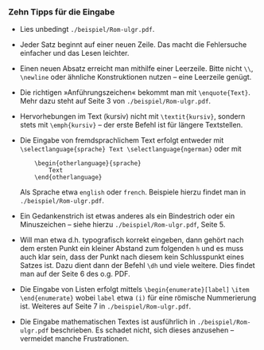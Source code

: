 ### Zehn Tipps für die Eingabe 

* Lies unbedingt `./beispiel/Rom-ulgr.pdf`.
	
* Jeder Satz beginnt auf einer neuen Zeile. Das macht die Fehlersuche einfacher und das Lesen leichter.
	
* Einen neuen Absatz erreicht man mithilfe einer Leerzeile. Bitte nicht `\\`, `\newline` oder ähnliche Konstruktionen nutzen – eine Leerzeile genügt.
	
* Die richtigen »Anführungszeichen« bekommt man mit `\enquote{Text}`. Mehr dazu steht auf Seite 3 von `./beispiel/Rom-ulgr.pdf`.

* Hervorhebungen im Text (kursiv) nicht mit `\textit{kursiv}`, sondern stets mit `\emph{kursiv}` – der erste Befehl ist für längere Textstellen.

* Die Eingabe von fremdsprachlichem Text erfolgt entweder mit 
		`\selectlanguage{sprache} Text \selectlanguage{ngerman}`
	oder mit	
	
	```
		\begin{otherlanguage}{sprache}
			Text
		\end{otherlanguage}
	```
	
	Als Sprache etwa `english` oder `french`. Beispiele hierzu findet man in `./beispiel/Rom-ulgr.pdf`.
	
* Ein Gedankenstrich ist etwas anderes als ein Bindestrich oder ein Minuszeichen – siehe hierzu `./beispiel/Rom-ulgr.pdf`, Seite 5.

* Will man etwa d.h. typografisch korrekt eingeben, dann gehört nach dem ersten Punkt ein kleiner Abstand zum folgenden `h` und es muss auch klar sein, dass der Punkt nach diesem kein Schlusspunkt eines Satzes ist. Dazu dient dann der Befehl `\dh` und viele weitere. Dies findet man auf der Seite 6 des o.g. PDF.

* Die  Eingabe von Listen erfolgt mittels
  `\begin{enumerate}[label]`
  `\item`
  `\end{enumerate}`
  wobei `label` etwa `(i)` für eine römische Nummerierung ist. Weiteres auf Seite 7 in  `./beispiel/Rom-ulgr.pdf`.

* Die Eingabe mathematischen Textes ist ausführlich in  `./beispiel/Rom-ulgr.pdf`  beschrieben. Es schadet nicht, sich dieses anzusehen – vermeidet manche Frustrationen.